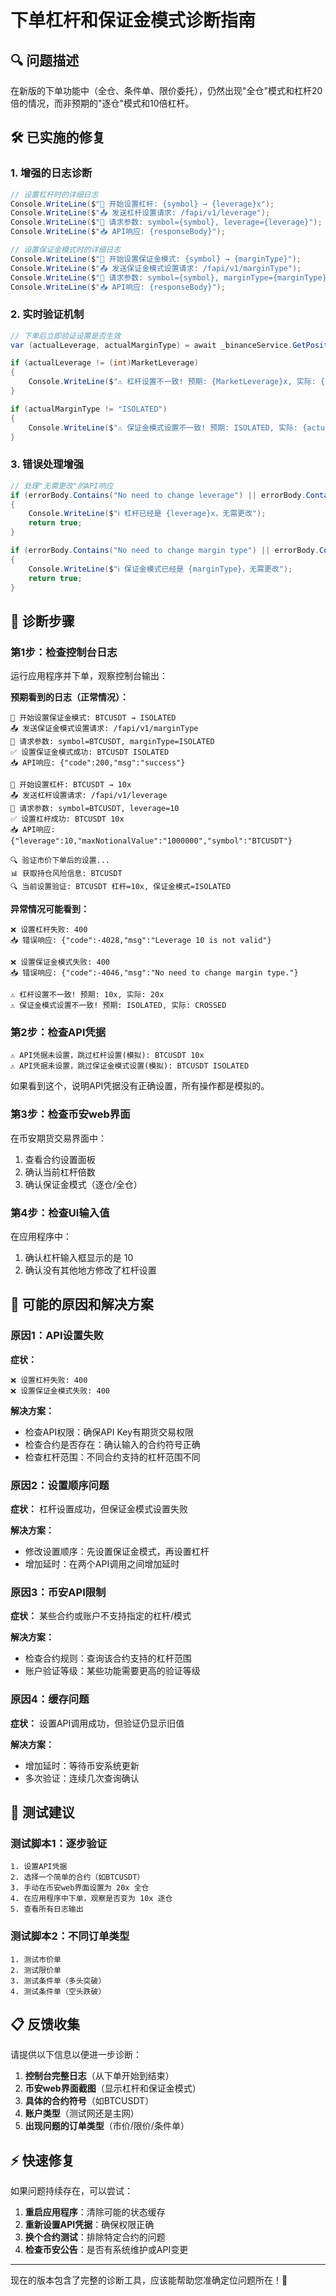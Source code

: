 # 下单杠杆和保证金模式诊断指南

## 🔍 问题描述
在新版的下单功能中（全仓、条件单、限价委托），仍然出现"全仓"模式和杠杆20倍的情况，而非预期的"逐仓"模式和10倍杠杆。

## 🛠️ 已实施的修复

### 1. 增强的日志诊断
```csharp
// 设置杠杆时的详细日志
Console.WriteLine($"🔧 开始设置杠杆: {symbol} → {leverage}x");
Console.WriteLine($"📤 发送杠杆设置请求: /fapi/v1/leverage");
Console.WriteLine($"📝 请求参数: symbol={symbol}, leverage={leverage}");
Console.WriteLine($"📥 API响应: {responseBody}");

// 设置保证金模式时的详细日志
Console.WriteLine($"🔧 开始设置保证金模式: {symbol} → {marginType}");
Console.WriteLine($"📤 发送保证金模式设置请求: /fapi/v1/marginType");
Console.WriteLine($"📝 请求参数: symbol={symbol}, marginType={marginType}");
Console.WriteLine($"📥 API响应: {responseBody}");
```

### 2. 实时验证机制
```csharp
// 下单后立即验证设置是否生效
var (actualLeverage, actualMarginType) = await _binanceService.GetPositionSettingsAsync(MarketSymbol);

if (actualLeverage != (int)MarketLeverage)
{
    Console.WriteLine($"⚠️ 杠杆设置不一致! 预期: {MarketLeverage}x, 实际: {actualLeverage}x");
}

if (actualMarginType != "ISOLATED")
{
    Console.WriteLine($"⚠️ 保证金模式设置不一致! 预期: ISOLATED, 实际: {actualMarginType}");
}
```

### 3. 错误处理增强
```csharp
// 处理"无需更改"的API响应
if (errorBody.Contains("No need to change leverage") || errorBody.Contains("-4028"))
{
    Console.WriteLine($"ℹ️ 杠杆已经是 {leverage}x，无需更改");
    return true;
}

if (errorBody.Contains("No need to change margin type") || errorBody.Contains("-4046"))
{
    Console.WriteLine($"ℹ️ 保证金模式已经是 {marginType}，无需更改");
    return true;
}
```

## 🧪 诊断步骤

### 第1步：检查控制台日志
运行应用程序并下单，观察控制台输出：

**预期看到的日志（正常情况）：**
```
🔧 开始设置保证金模式: BTCUSDT → ISOLATED
📤 发送保证金模式设置请求: /fapi/v1/marginType
📝 请求参数: symbol=BTCUSDT, marginType=ISOLATED
✅ 设置保证金模式成功: BTCUSDT ISOLATED
📥 API响应: {"code":200,"msg":"success"}

🔧 开始设置杠杆: BTCUSDT → 10x
📤 发送杠杆设置请求: /fapi/v1/leverage
📝 请求参数: symbol=BTCUSDT, leverage=10
✅ 设置杠杆成功: BTCUSDT 10x
📥 API响应: {"leverage":10,"maxNotionalValue":"1000000","symbol":"BTCUSDT"}

🔍 验证市价下单后的设置...
📊 获取持仓风险信息: BTCUSDT
🔍 当前设置验证: BTCUSDT 杠杆=10x, 保证金模式=ISOLATED
```

**异常情况可能看到：**
```
❌ 设置杠杆失败: 400
📥 错误响应: {"code":-4028,"msg":"Leverage 10 is not valid"}

❌ 设置保证金模式失败: 400
📥 错误响应: {"code":-4046,"msg":"No need to change margin type."}

⚠️ 杠杆设置不一致! 预期: 10x, 实际: 20x
⚠️ 保证金模式设置不一致! 预期: ISOLATED, 实际: CROSSED
```

### 第2步：检查API凭据
```
⚠️ API凭据未设置，跳过杠杆设置(模拟): BTCUSDT 10x
⚠️ API凭据未设置，跳过保证金模式设置(模拟): BTCUSDT ISOLATED
```

如果看到这个，说明API凭据没有正确设置，所有操作都是模拟的。

### 第3步：检查币安web界面
在币安期货交易界面中：
1. 查看合约设置面板
2. 确认当前杠杆倍数
3. 确认保证金模式（逐仓/全仓）

### 第4步：检查UI输入值
在应用程序中：
1. 确认杠杆输入框显示的是 10
2. 确认没有其他地方修改了杠杆设置

## 🔧 可能的原因和解决方案

### 原因1：API设置失败
**症状：**
```
❌ 设置杠杆失败: 400
❌ 设置保证金模式失败: 400
```

**解决方案：**
- 检查API权限：确保API Key有期货交易权限
- 检查合约是否存在：确认输入的合约符号正确
- 检查杠杆范围：不同合约支持的杠杆范围不同

### 原因2：设置顺序问题
**症状：** 杠杆设置成功，但保证金模式设置失败

**解决方案：**
- 修改设置顺序：先设置保证金模式，再设置杠杆
- 增加延时：在两个API调用之间增加延时

### 原因3：币安API限制
**症状：** 某些合约或账户不支持指定的杠杆/模式

**解决方案：**
- 检查合约规则：查询该合约支持的杠杆范围
- 账户验证等级：某些功能需要更高的验证等级

### 原因4：缓存问题
**症状：** 设置API调用成功，但验证仍显示旧值

**解决方案：**
- 增加延时：等待币安系统更新
- 多次验证：连续几次查询确认

## 🚀 测试建议

### 测试脚本1：逐步验证
```
1. 设置API凭据
2. 选择一个简单的合约（如BTCUSDT）
3. 手动在币安web界面设置为 20x 全仓
4. 在应用程序中下单，观察是否变为 10x 逐仓
5. 查看所有日志输出
```

### 测试脚本2：不同订单类型
```
1. 测试市价单
2. 测试限价单
3. 测试条件单（多头突破）
4. 测试条件单（空头跌破）
```

## 📋 反馈收集

请提供以下信息以便进一步诊断：

1. **控制台完整日志**（从下单开始到结束）
2. **币安web界面截图**（显示杠杆和保证金模式）
3. **具体的合约符号**（如BTCUSDT）
4. **账户类型**（测试网还是主网）
5. **出现问题的订单类型**（市价/限价/条件单）

## ⚡ 快速修复

如果问题持续存在，可以尝试：

1. **重启应用程序**：清除可能的状态缓存
2. **重新设置API凭据**：确保权限正确
3. **换个合约测试**：排除特定合约的问题
4. **检查币安公告**：是否有系统维护或API变更

---

现在的版本包含了完整的诊断工具，应该能帮助您准确定位问题所在！🎯 